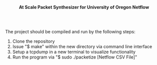 <p align="center">
  <b>At Scale Packet Synthesizer for University of Oregon Netflow</b>
</p>
</br>
</br>
<p>
  The project should be compiled and run by the following steps:
  <ol>
    <li>Clone the repository</li>
    <li>Issue "$ make" within the new directory via command line interface</li>
    <li>Setup a tcpdump in a new terminal to visualize functionality</li> 
    <li>Run the program via "$ sudo ./packetize [Netflow CSV File]"</li>
  </ol>
</p>
    
